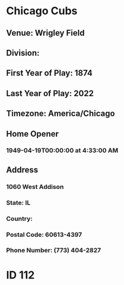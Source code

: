 # Chicago Cubs
## Venue: Wrigley Field
## Division: 
## First Year of Play: 1874
## Last Year of Play: 2022
## Timezone: America/Chicago
## Home Opener
### 1949-04-19T00:00:00 at 4:33:00 AM
## Address
### 1060 West Addison
### State: IL
### Country: 
### Postal Code: 60613-4397
### Phone Number: (773) 404-2827
# ID 112